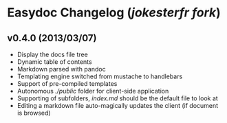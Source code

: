 # Easydoc Changelog (_jokesterfr fork_) #

## v0.4.0 (2013/03/07) ##

- Display the docs file tree
- Dynamic table of contents
- Markdown parsed with pandoc
- Templating engine switched from mustache to handlebars
- Support of pre-compiled templates
- Autonomous _./public_ folder for client-side application
- Supporting of subfolders, _index.md_ should be the default file to look at
- Editing a markdown file auto-magically updates the client (if document is browsed)